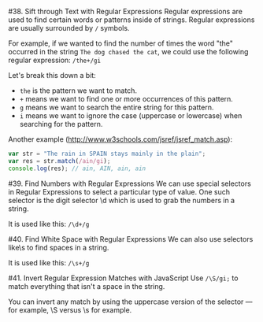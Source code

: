 #38. Sift through Text with Regular Expressions
Regular expressions are used to find certain words or patterns inside of strings. Regular expressions are usually surrounded by `/` symbols.

For example, if we wanted to find the number of times the word "the" occurred in the string `The dog chased the cat`, we could use the following regular expression: `/the+/gi`

Let's break this down a bit:

* `the` is the pattern we want to match.
* `+` means we want to find one or more occurrences of this pattern.
* `g` means we want to search the entire string for this pattern.
* `i` means we want to ignore the case (uppercase or lowercase) when searching for the pattern.

Another example (http://www.w3schools.com/jsref/jsref_match.asp):
```javascript
var str = "The rain in SPAIN stays mainly in the plain";
var res = str.match(/ain/gi);
console.log(res); // ain, AIN, ain, ain
```

#39. Find Numbers with Regular Expressions
We can use special selectors in Regular Expressions to select a particular type of value. One such selector is the digit selector \d which is used to grab the numbers in a string.

It is used like this: `/\d+/g`

#40. Find White Space with Regular Expressions
We can also use selectors like\s to find spaces in a string.

It is used like this: `/\s+/g`

#41. Invert Regular Expression Matches with JavaScript
Use `/\S/gi;` to match everything that isn't a space in the string.

You can invert any match by using the uppercase version of the selector — for example, \S versus \s for example.

